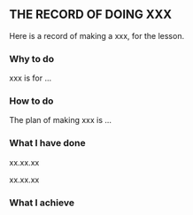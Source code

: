 ## THE RECORD OF DOING XXX

Here is a record of making a xxx, for the lesson.


### Why to do
xxx is for ...



### How to do

The plan of making xxx is ...



### What I have done

xx.xx.xx

xx.xx.xx


### What I achieve
